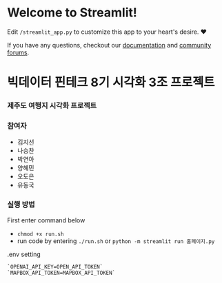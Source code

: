 # Welcome to Streamlit!

Edit `/streamlit_app.py` to customize this app to your heart's desire. :heart:

If you have any questions, checkout our [documentation](https://docs.streamlit.io) and [community
forums](https://discuss.streamlit.io).

# 빅데이터 핀테크 8기 시각화 3조 프로젝트
### 제주도 여행지 시각화 프로젝트

### 참여자
- 김지선
- 나승찬
- 박연아
- 양혜민
- 오도은
- 유동국
  
### 실행 방법
First enter command below
- `chmod +x run.sh`
- run code by entering `./run.sh` or `python -m streamlit run 홈페이지.py`

.env setting


    `OPENAI_API_KEY=OPEN_API_TOKEN`
    `MAPBOX_API_TOKEN=MAPBOX_API_TOKEN`